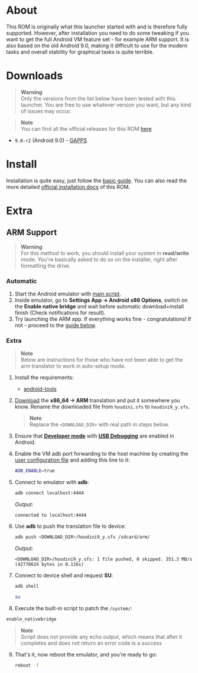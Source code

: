 # About
This ROM is originally what this launcher started with and is therefore fully supported. However, after installation you need to do some tweaking if you want to get the full Android VM feature set - for example ARM support. It is also based on the old Android 9.0, making it difficult to use for the modern tasks and overall stability for graphical tasks is quite terrible.


# Downloads
> **Warning**  
> Only the versions from the list below have been tested with this launcher. You are free to use whatever version you want, but any kind of issues may occur.

> **Note**  
> You can find all the official releases for this ROM [here](https://www.android-x86.org/download)

- `9.0-r2` (Android 9.0) - [GAPPS](https://sourceforge.net/projects/android-x86/files/Release%209.0/android-x86_64-9.0-r2.iso/download)


# Install
Installation is quite easy, just follow the [basic guide](../README.md#install). You can also read the more detailed [official installation docs](https://www.android-x86.org/installhowto.html) of this ROM.


# Extra
## ARM Support
> **Warning**  
> For this method to work, you should install your system in **read/write** mode. You're basically asked to do so on the installer, right after formatting the drive.


### Automatic
1. Start the Android emulator with [main script](../launcher.sh).
2. Inside emulator, go to **Settings App -> Android x86 Options**, switch on the **Enable native bridge** and wait before automatic download+install finish (Check notifications for result).
3. Try launching the ARM app. If everything works fine - congratulations! If not - proceed to the [guide below](#extra).


### Extra
> **Note**  
> Below are instructions for those who have not been able to get the arm translator to work in auto-setup mode.

1. Install the requirements:
   - [android-tools](https://developer.android.com/tools/releases/platform-tools)

2. [Download](http://dl.android-x86.org/houdini/9_y/houdini.sfs) the **x86_64 -> ARM** translation and put it somewhere you know. Rename the downloaded file from `houdini.sfs` to `houdini9_y.sfs`. 
   > **Note**  
   > Replace the `<DOWNLOAD_DIR>` with real path in steps below.

3. Ensure that [**Developer mode**](https://developer.android.com/studio/debug/dev-options#enable) with [**USB Debugging**](https://developer.android.com/studio/debug/dev-options#Enable-debugging) are enabled in Android.

4. Enable the VM adb port forwarding to the host machine by creating the [user configuration file](../README.md#user) and adding this line to it:
   ```sh
   ADB_ENABLE=true
   ```

5. Connect to emulator with **adb**:
   ```sh
   adb connect localhost:4444
   ```
   *Output:*
   ```Log
   connected to localhost:4444
   ```

6. Use **adb** to push the translation file to device:
   ```sh
   adb push <DOWNLOAD_DIR>/houdini9_y.sfs /sdcard/arm/
   ```
   *Output:*
   ```Log
   <DOWNLOAD_DIR>/houdini9_y.sfs: 1 file pushed, 0 skipped. 351.3 MB/s (42778624 bytes in 0.116s)
   ```

7. Connect to device shell and request **SU**:
   ```sh
   adb shell
   ```
   ```sh
   su
   ```

8.  Execute the built-in script to patch the `/system/`:
   ```sh
   enable_nativebridge
   ```
   > **Note**  
   > Script does not provide any echo output, which means that after it completes and does not return an error code is a success

9.  That's it, now reboot the emulator, and you're ready to go:
    ```sh
    reboot -f
    ```
